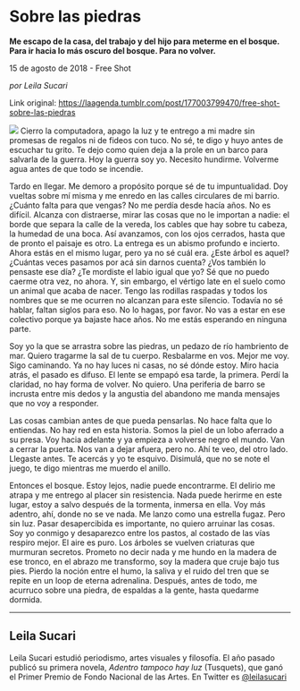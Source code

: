 # Sobre las piedras

**Me escapo de la casa, del trabajo y del hijo para meterme en el bosque. Para ir hacia lo más oscuro del bosque. Para no volver.**

15 de agosto de 2018 - Free Shot

_por Leila Sucari_

Link original: https://laagenda.tumblr.com/post/177003799470/free-shot-sobre-las-piedras

![](https://64.media.tumblr.com/fae1ec05aa55893b5eac7c22c384705a/tumblr_inline_pdijb3bDK31t6q87u_500.jpg)
Cierro la computadora, apago la luz y te entrego a mi madre sin promesas de regalos ni de fideos con tuco. No sé, te digo y huyo antes de escuchar tu grito. Te dejo como quien deja a la prole en un barco para salvarla de la guerra. Hoy la guerra soy yo. Necesito hundirme. Volverme agua antes de que todo se incendie.

Tardo en llegar. Me demoro a propósito porque sé de tu impuntualidad. Doy vueltas sobre mí misma y me enredo en las calles circulares de mi barrio. ¿Cuánto falta para que vengas? No me perdía desde hacía años. No es difícil. Alcanza con distraerse, mirar las cosas que no le importan a nadie: el borde que separa la calle de la vereda, los cables que hay sobre tu cabeza, la humedad de una boca. Así avanzamos, con los ojos cerrados, hasta que de pronto el paisaje es otro. La entrega es un abismo profundo e incierto. Ahora estás en el mismo lugar, pero ya no sé cuál era. ¿Este árbol es aquel? ¿Cuántas veces pasamos por acá sin darnos cuenta? ¿Vos también lo pensaste ese día? ¿Te mordiste el labio igual que yo? Sé que no puedo caerme otra vez, no ahora. Y, sin embargo, el vértigo late en el suelo como un animal que acaba de nacer. Tengo las rodillas raspadas y todos los nombres que se me ocurren no alcanzan para este silencio. Todavía no sé hablar, faltan siglos para eso. No lo hagas, por favor. No vas a estar en ese colectivo porque ya bajaste hace años. No me estás esperando en ninguna parte. 

Soy yo la que se arrastra sobre las piedras, un pedazo de río hambriento de mar. Quiero tragarme la sal de tu cuerpo. Resbalarme en vos. Mejor me voy. Sigo caminando. Ya no hay luces ni casas, no sé dónde estoy. Miro hacia atrás, el pasado es difuso. El lente se empapó esa tarde, la primera. Perdí la claridad, no hay forma de volver. No quiero. Una periferia de barro se incrusta entre mis dedos y la angustia del abandono me manda mensajes que no voy a responder.

Las cosas cambian antes de que pueda pensarlas. No hace falta que lo entiendas. No hay red en esta historia. Somos la piel de un lobo aferrado a su presa. Voy hacia adelante y ya empieza a volverse negro el mundo. Van a cerrar la puerta. Nos van a dejar afuera, pero no. Ahí te veo, del otro lado. Llegaste antes. Te acercás y yo te esquivo. Disimulá, que no se note el juego, te digo mientras me muerdo el anillo.

Entonces el bosque. Estoy lejos, nadie puede encontrarme. El delirio me atrapa y me entrego al placer sin resistencia. Nada puede herirme en este lugar, estoy a salvo después de la tormenta, inmersa en ella. Voy más adentro, ahí, donde no se ve nada. Me lanzo como una estrella fugaz. Pero sin luz. Pasar desapercibida es importante, no quiero arruinar las cosas. Soy yo conmigo y desaparezco entre los pastos, al costado de las vías respiro mejor. El aire es puro. Los árboles se vuelven criaturas que murmuran secretos. Prometo no decir nada y me hundo en la madera de ese tronco, en el abrazo me transformo, soy la madera que cruje bajo tus pies. Pierdo la noción entre el humo, la saliva y el ruido del tren que se repite en un loop de eterna adrenalina. Después, antes de todo, me acurruco sobre una piedra, de espaldas a la gente, hasta quedarme dormida.

  




---

Leila Sucari
------------

 Leila Sucari estudió periodismo, artes visuales y filosofía. El año pasado publicó su primera novela, *Adentro tampoco hay luz* (Tusquets), que ganó el Primer Premio de Fondo Nacional de las Artes. En Twitter es [@leilasucari](https://twitter.com/leilasucari) 

